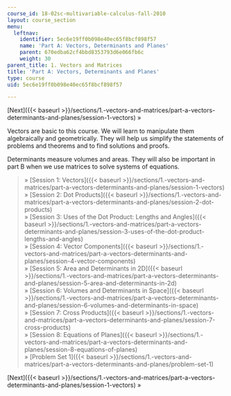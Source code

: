 ```yaml
---
course_id: 18-02sc-multivariable-calculus-fall-2010
layout: course_section
menu:
  leftnav:
    identifier: 5ec6e19ff0b098e40ec65f8bcf898f57
    name: 'Part A: Vectors, Determinants and Planes'
    parent: 670edba62cf4bbd8353793d6e066fb6c
    weight: 30
parent_title: 1. Vectors and Matrices
title: 'Part A: Vectors, Determinants and Planes'
type: course
uid: 5ec6e19ff0b098e40ec65f8bcf898f57

---
```


[Next]({{< baseurl >}}/sections/1.-vectors-and-matrices/part-a-vectors-determinants-and-planes/session-1-vectors) »

Vectors are basic to this course. We will learn to manipulate them algebraically and geometrically. They will help us simplify the statements of problems and theorems and to find solutions and proofs.

Determinants measure volumes and areas. They will also be important in part B when we use matrices to solve systems of equations.

> » [Session 1: Vectors]({{< baseurl >}}/sections/1.-vectors-and-matrices/part-a-vectors-determinants-and-planes/session-1-vectors)  
> » [Session 2: Dot Products]({{< baseurl >}}/sections/1.-vectors-and-matrices/part-a-vectors-determinants-and-planes/session-2-dot-products)  
> » [Session 3: Uses of the Dot Product: Lengths and Angles]({{< baseurl >}}/sections/1.-vectors-and-matrices/part-a-vectors-determinants-and-planes/session-3-uses-of-the-dot-product-lengths-and-angles)  
> » [Session 4: Vector Components]({{< baseurl >}}/sections/1.-vectors-and-matrices/part-a-vectors-determinants-and-planes/session-4-vector-components)  
> » [Session 5: Area and Determinants in 2D]({{< baseurl >}}/sections/1.-vectors-and-matrices/part-a-vectors-determinants-and-planes/session-5-area-and-determinants-in-2d)  
> » [Session 6: Volumes and Determinants in Space]({{< baseurl >}}/sections/1.-vectors-and-matrices/part-a-vectors-determinants-and-planes/session-6-volumes-and-determinants-in-space)  
> » [Session 7: Cross Products]({{< baseurl >}}/sections/1.-vectors-and-matrices/part-a-vectors-determinants-and-planes/session-7-cross-products)  
> » [Session 8: Equations of Planes]({{< baseurl >}}/sections/1.-vectors-and-matrices/part-a-vectors-determinants-and-planes/session-8-equations-of-planes)  
> » [Problem Set 1]({{< baseurl >}}/sections/1.-vectors-and-matrices/part-a-vectors-determinants-and-planes/problem-set-1)

[Next]({{< baseurl >}}/sections/1.-vectors-and-matrices/part-a-vectors-determinants-and-planes/session-1-vectors) »